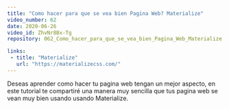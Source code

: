 ```yaml
---
title: "Como hacer para que se vea bien Pagina Web? Materialize"
video_number: 62
date: 2020-06-26
video_id: ZhvNr8Bx-Tg
repository: 062_Como_hacer_para_que_se_vea_bien_Pagina_Web_Materialize

links:
 - title: "Materialize"
   url: "https://materializecss.com/"
---
```


Deseas aprender como hacer tu pagina web tengan un mejor aspecto, en este tutorial te compartiré una manera muy sencilla que tus pagina web se vean muy bien usando usando Materialize.
